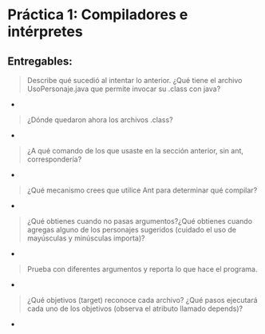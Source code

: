 # Práctica 1: Compiladores e intérpretes
## Entregables:
> Describe qué sucedió al intentar lo anterior. ¿Qué tiene el archivo UsoPersonaje.java que permite invocar su .class con java?
* 

> ¿Dónde quedaron ahora los archivos .class?
*
>¿A qué comando de los que usaste en la sección anterior, sin ant, correspondería?
*

>¿Qué mecanismo crees que utilice Ant para determinar qué compilar?
*
>¿Qué obtienes cuando no pasas argumentos?¿Qué obtienes cuando agregas alguno de los personajes sugeridos (cuidado el uso de mayúsculas y minúsculas importa)?
*
>Prueba con diferentes argumentos y reporta lo que hace el programa.
*
>¿Qué objetivos (target) reconoce cada archivo? ¿Qué pasos ejecutará cada uno de los objetivos (observa el atributo llamado depends)?
*
